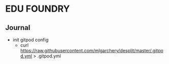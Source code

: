 # EDU FOUNDRY

## Journal

* init gitpod config 
  * curl https://raw.githubusercontent.com/mlgarchery/desplit/master/.gitpod.yml > .gitpod.yml
